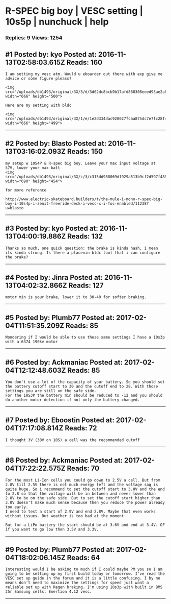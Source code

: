 # R-SPEC big boy &#124; VESC setting &#124; 10s5p &#124; nunchuck &#124; help

### Replies: 9 Views: 1254

## \#1 Posted by: kyo Posted at: 2016-11-13T02:58:03.615Z Reads: 160

```
I am setting my vesc atm. Would u eboarder out there with exp give me advice or some figure pleass?

<img src="/uploads/db1493/original/3X/3/d/3d62dc8bcb9b17afd868308eeed93ae2a86979b9.JPG" width="666" height="500">

Here are my setting with bldc

<img src="/uploads/db1493/original/3X/1/e/1e2d334dac928027fcaa875dc7e7fc28f41f7527.JPG" width="666" height="499">
```

---
## \#2 Posted by: Blasto Posted at: 2016-11-13T03:16:02.093Z Reads: 150

```
my setup w 10S4P & R-spec big boy. Leave your max input voltage at 57V, lower your max batt
<img src="/uploads/db1493/original/3X/c/3/c315dd988069d1929a513b9cf2d597f485fa85f9.png" width="690" height="454">

for more reference

http://www.electric-skateboard.builders/t/the-mule-i-mono-r-spec-big-boy-i-10s4p-i-zenit-freeride-deck-i-vesc-x-i-foc-enabled/11238?u=blasto
```

---
## \#3 Posted by: kyo Posted at: 2016-11-13T04:00:19.886Z Reads: 132

```
Thanks so much, one quick question: the brake is kinda hash, i mean its kinda strong. Is there a placenin bldc tool that i can configure the brake?
```

---
## \#4 Posted by: Jinra Posted at: 2016-11-13T04:02:32.866Z Reads: 127

```
motor min is your brake, lower it to 30-40 for softer braking.
```

---
## \#5 Posted by: Plumb77 Posted at: 2017-02-04T11:51:35.209Z Reads: 85

```
Wondering if I would be able to use these same settings I have a 10s3p with a 6374 190kv motor
```

---
## \#6 Posted by: Ackmaniac Posted at: 2017-02-04T12:12:48.603Z Reads: 85

```
You don't use a lot of the capacity of your battery. So you should set the battery cutoff start to 30 and the cutoff end to 28. With those settings you are still on the safe side.
For the 10S3P the battery min should be reduced to -12 and you should do another motor detection if not only the battery changed.
```

---
## \#7 Posted by: Eboostin Posted at: 2017-02-04T17:17:08.814Z Reads: 72

```
I thought 3V (30V on 10S) a cell was the recommended cutoff
```

---
## \#8 Posted by: Ackmaniac Posted at: 2017-02-04T17:22:22.575Z Reads: 70

```
For the most Li-Ion cells you could go down to 2.5V a cell. But from 2.8V till 2.5V there is not much energy left and the voltage sag is quite huge. So i recommend to set the cutoff start to 3.0V and the end to 2.8 so that the voltage will be in between and never lower than 2.8V to be on the safe side. But to set the cutoff start higher than 3.0V doesn't make much sense because then you reduce the power already too early.
I need to test a start of 2.9V and end 2.8V. Maybe that even works without issues. But weather is too bad at the moment.

But for a LiPo battery the start should be at 3.6V and end at 3.4V. OF if you want to go low then 3.5V and 3.3V.
```

---
## \#9 Posted by: Plumb77 Posted at: 2017-02-04T18:02:06.145Z Reads: 64

```
Interesting would I be asking to much if I could maybe PM you so I am going to be setting up my first build today or tomorrow. I've read the VESC set up guide in the forum and it is a little confusing. I by no means don't need to maximize the settings for speed just want a reliable set up with Regen braking. I'm using 10s3p with built in BMS 25r Samsung cells. Enertion 4.12 vesc.
```

---
